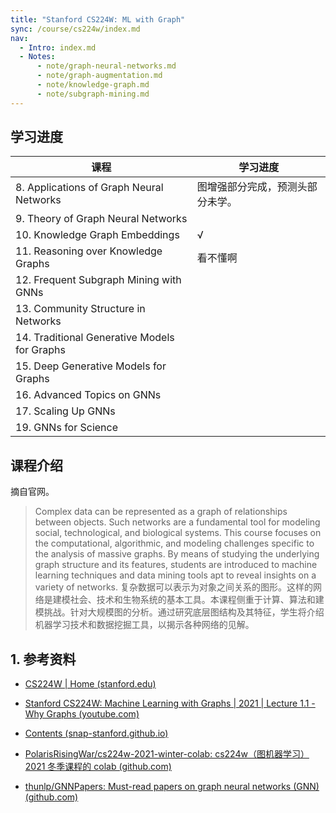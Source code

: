 ```yaml
---
title: "Stanford CS224W: ML with Graph"
sync: /course/cs224w/index.md
nav:
  - Intro: index.md
  - Notes:
      - note/graph-neural-networks.md
      - note/graph-augmentation.md
      - note/knowledge-graph.md
      - note/subgraph-mining.md
---
```


## 学习进度

| 课程                                         | 学习进度                         |
| -------------------------------------------- | -------------------------------- |
| 8. Applications of Graph Neural Networks     | 图增强部分完成，预测头部分未学。 |
| 9. Theory of Graph Neural Networks           |                                  |
| 10. Knowledge Graph Embeddings               | √                                |
| 11. Reasoning over Knowledge Graphs          | 看不懂啊                         |
| 12. Frequent Subgraph Mining with GNNs       |                                  |
| 13. Community Structure in Networks          |                                  |
| 14. Traditional Generative Models for Graphs |                                  |
| 15. Deep Generative Models for Graphs        |                                  |
| 16. Advanced Topics on GNNs                  |                                  |
| 17. Scaling Up GNNs<br>                      |                                  |
| 19. GNNs for Science                         |                                  |

## 课程介绍

摘自官网。

> Complex data can be represented as a graph of relationships between objects. Such networks are a fundamental tool for modeling social, technological, and biological systems. This course focuses on the computational, algorithmic, and modeling challenges specific to the analysis of massive graphs. By means of studying the underlying graph structure and its features, students are introduced to machine learning techniques and data mining tools apt to reveal insights on a variety of networks. 复杂数据可以表示为对象之间关系的图形。这样的网络是建模社会、技术和生物系统的基本工具。本课程侧重于计算、算法和建模挑战。针对大规模图的分析。通过研究底层图结构及其特征，学生将介绍机器学习技术和数据挖掘工具，以揭示各种网络的见解。

## 1. 参考资料

- [CS224W | Home (stanford.edu)](https://snap.stanford.edu/class/cs224w-2021/)
- [Stanford CS224W: Machine Learning with Graphs | 2021 | Lecture 1.1 - Why Graphs (youtube.com)](https://www.youtube.com/watch?v=JAB_plj2rbA&list=PLoROMvodv4rPLKxIpqhjhPgdQy7imNkDn&index=3)
- [Contents (snap-stanford.github.io)](https://snap-stanford.github.io/cs224w-notes/)
- [PolarisRisingWar/cs224w-2021-winter-colab: cs224w（图机器学习）2021 冬季课程的 colab (github.com)](https://github.com/PolarisRisingWar/cs224w-2021-winter-colab/)

- [thunlp/GNNPapers: Must-read papers on graph neural networks (GNN) (github.com)](https://github.com/thunlp/GNNPapers)
